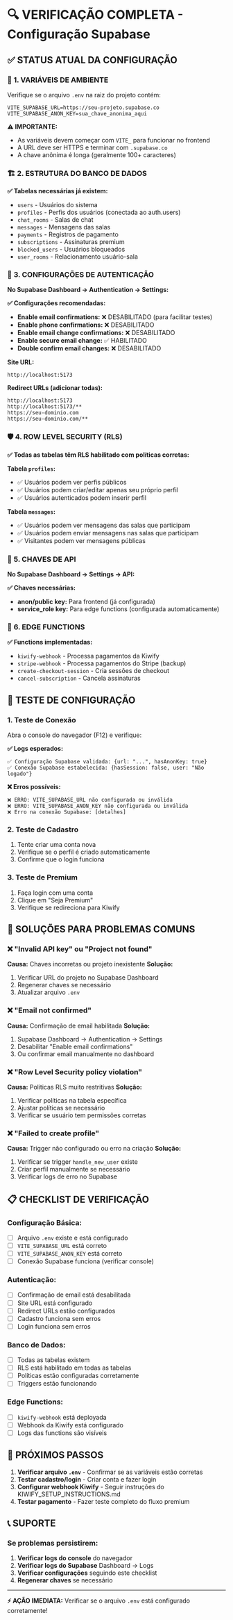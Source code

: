 # 🔍 VERIFICAÇÃO COMPLETA - Configuração Supabase

## ✅ **STATUS ATUAL DA CONFIGURAÇÃO**

### 🔧 **1. VARIÁVEIS DE AMBIENTE**
Verifique se o arquivo `.env` na raiz do projeto contém:

```env
VITE_SUPABASE_URL=https://seu-projeto.supabase.co
VITE_SUPABASE_ANON_KEY=sua_chave_anonima_aqui
```

**⚠️ IMPORTANTE:**
- As variáveis devem começar com `VITE_` para funcionar no frontend
- A URL deve ser HTTPS e terminar com `.supabase.co`
- A chave anônima é longa (geralmente 100+ caracteres)

### 🏗️ **2. ESTRUTURA DO BANCO DE DADOS**

**✅ Tabelas necessárias já existem:**
- `users` - Usuários do sistema
- `profiles` - Perfis dos usuários (conectada ao auth.users)
- `chat_rooms` - Salas de chat
- `messages` - Mensagens das salas
- `payments` - Registros de pagamento
- `subscriptions` - Assinaturas premium
- `blocked_users` - Usuários bloqueados
- `user_rooms` - Relacionamento usuário-sala

### 🔐 **3. CONFIGURAÇÕES DE AUTENTICAÇÃO**

**No Supabase Dashboard → Authentication → Settings:**

**✅ Configurações recomendadas:**
- **Enable email confirmations:** ❌ DESABILITADO (para facilitar testes)
- **Enable phone confirmations:** ❌ DESABILITADO
- **Enable email change confirmations:** ❌ DESABILITADO
- **Enable secure email change:** ✅ HABILITADO
- **Double confirm email changes:** ❌ DESABILITADO

**Site URL:**
```
http://localhost:5173
```

**Redirect URLs (adicionar todas):**
```
http://localhost:5173
http://localhost:5173/**
https://seu-dominio.com
https://seu-dominio.com/**
```

### 🛡️ **4. ROW LEVEL SECURITY (RLS)**

**✅ Todas as tabelas têm RLS habilitado com políticas corretas:**

**Tabela `profiles`:**
- ✅ Usuários podem ver perfis públicos
- ✅ Usuários podem criar/editar apenas seu próprio perfil
- ✅ Usuários autenticados podem inserir perfil

**Tabela `messages`:**
- ✅ Usuários podem ver mensagens das salas que participam
- ✅ Usuários podem enviar mensagens nas salas que participam
- ✅ Visitantes podem ver mensagens públicas

### 🔑 **5. CHAVES DE API**

**No Supabase Dashboard → Settings → API:**

**✅ Chaves necessárias:**
- **anon/public key:** Para frontend (já configurada)
- **service_role key:** Para edge functions (configurada automaticamente)

### 🚀 **6. EDGE FUNCTIONS**

**✅ Functions implementadas:**
- `kiwify-webhook` - Processa pagamentos da Kiwify
- `stripe-webhook` - Processa pagamentos do Stripe (backup)
- `create-checkout-session` - Cria sessões de checkout
- `cancel-subscription` - Cancela assinaturas

## 🧪 **TESTE DE CONFIGURAÇÃO**

### **1. Teste de Conexão**
Abra o console do navegador (F12) e verifique:

**✅ Logs esperados:**
```
✅ Configuração Supabase validada: {url: "...", hasAnonKey: true}
✅ Conexão Supabase estabelecida: {hasSession: false, user: "Não logado"}
```

**❌ Erros possíveis:**
```
❌ ERRO: VITE_SUPABASE_URL não configurada ou inválida
❌ ERRO: VITE_SUPABASE_ANON_KEY não configurada ou inválida
❌ Erro na conexão Supabase: [detalhes]
```

### **2. Teste de Cadastro**
1. Tente criar uma conta nova
2. Verifique se o perfil é criado automaticamente
3. Confirme que o login funciona

### **3. Teste de Premium**
1. Faça login com uma conta
2. Clique em "Seja Premium"
3. Verifique se redireciona para Kiwify

## 🔧 **SOLUÇÕES PARA PROBLEMAS COMUNS**

### **❌ "Invalid API key" ou "Project not found"**
**Causa:** Chaves incorretas ou projeto inexistente
**Solução:**
1. Verificar URL do projeto no Supabase Dashboard
2. Regenerar chaves se necessário
3. Atualizar arquivo `.env`

### **❌ "Email not confirmed"**
**Causa:** Confirmação de email habilitada
**Solução:**
1. Supabase Dashboard → Authentication → Settings
2. Desabilitar "Enable email confirmations"
3. Ou confirmar email manualmente no dashboard

### **❌ "Row Level Security policy violation"**
**Causa:** Políticas RLS muito restritivas
**Solução:**
1. Verificar políticas na tabela específica
2. Ajustar políticas se necessário
3. Verificar se usuário tem permissões corretas

### **❌ "Failed to create profile"**
**Causa:** Trigger não configurado ou erro na criação
**Solução:**
1. Verificar se trigger `handle_new_user` existe
2. Criar perfil manualmente se necessário
3. Verificar logs de erro no Supabase

## 📋 **CHECKLIST DE VERIFICAÇÃO**

### **Configuração Básica:**
- [ ] Arquivo `.env` existe e está configurado
- [ ] `VITE_SUPABASE_URL` está correto
- [ ] `VITE_SUPABASE_ANON_KEY` está correto
- [ ] Conexão Supabase funciona (verificar console)

### **Autenticação:**
- [ ] Confirmação de email está desabilitada
- [ ] Site URL está configurado
- [ ] Redirect URLs estão configurados
- [ ] Cadastro funciona sem erros
- [ ] Login funciona sem erros

### **Banco de Dados:**
- [ ] Todas as tabelas existem
- [ ] RLS está habilitado em todas as tabelas
- [ ] Políticas estão configuradas corretamente
- [ ] Triggers estão funcionando

### **Edge Functions:**
- [ ] `kiwify-webhook` está deployada
- [ ] Webhook da Kiwify está configurado
- [ ] Logs das functions são visíveis

## 🎯 **PRÓXIMOS PASSOS**

1. **Verificar arquivo `.env`** - Confirmar se as variáveis estão corretas
2. **Testar cadastro/login** - Criar conta e fazer login
3. **Configurar webhook Kiwify** - Seguir instruções do KIWIFY_SETUP_INSTRUCTIONS.md
4. **Testar pagamento** - Fazer teste completo do fluxo premium

## 📞 **SUPORTE**

### **Se problemas persistirem:**
1. **Verificar logs do console** do navegador
2. **Verificar logs do Supabase** Dashboard → Logs
3. **Verificar configurações** seguindo este checklist
4. **Regenerar chaves** se necessário

---

**⚡ AÇÃO IMEDIATA:** Verificar se o arquivo `.env` está configurado corretamente!